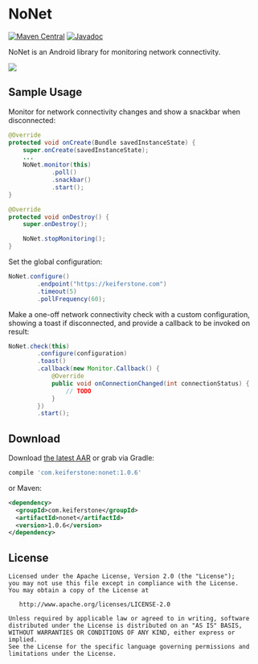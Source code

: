 NoNet
=======

[![Maven Central](https://maven-badges.herokuapp.com/maven-central/com.keiferstone/nonet/badge.svg)](https://maven-badges.herokuapp.com/maven-central/com.keiferstone/nonet/badge.svg)
[![Javadoc](https://javadoc-emblem.rhcloud.com/doc/com.keiferstone/nonet/badge.svg)](http://www.javadoc.io/doc/com.keiferstone/nonet)

NoNet is an Android library for monitoring network connectivity.

![](https://keiferstone.com/nonet-ss.png)


Sample Usage
-----

Monitor for network connectivity changes and show a snackbar when disconnected:
```java
@Override
protected void onCreate(Bundle savedInstanceState) {
    super.onCreate(savedInstanceState);
    ...
    NoNet.monitor(this)
            .poll()
            .snackbar()
            .start();
}

@Override
protected void onDestroy() {
    super.onDestroy();

    NoNet.stopMonitoring();
}
```

Set the global configuration:
```java
NoNet.configure()
        .endpoint("https://keiferstone.com")
        .timeout(5)
        .pollFrequency(60);
```

Make a one-off network connectivity check with a custom configuration, showing a toast if 
disconnected, and provide a callback to be invoked on result:
```java
NoNet.check(this)
        .configure(configuration)
        .toast()
        .callback(new Monitor.Callback() {
            @Override
            public void onConnectionChanged(int connectionStatus) {
                // TODO
            }
        })
        .start();
```


Download
--------

Download [the latest AAR][1] or grab via Gradle:
```groovy
compile 'com.keiferstone:nonet:1.0.6'
```
or Maven:
```xml
<dependency>
  <groupId>com.keiferstone</groupId>
  <artifactId>nonet</artifactId>
  <version>1.0.6</version>
</dependency>
```


License
--------

    Licensed under the Apache License, Version 2.0 (the "License");
    you may not use this file except in compliance with the License.
    You may obtain a copy of the License at

       http://www.apache.org/licenses/LICENSE-2.0

    Unless required by applicable law or agreed to in writing, software
    distributed under the License is distributed on an "AS IS" BASIS,
    WITHOUT WARRANTIES OR CONDITIONS OF ANY KIND, either express or implied.
    See the License for the specific language governing permissions and
    limitations under the License.


 [1]: https://repo1.maven.org/maven2/com/keiferstone/nonet/1.0.6/nonet-1.0.6.aar